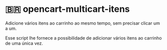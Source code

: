 # :brazil: opencart-multicart-itens
 Adicione vários itens ao carrinho ao mesmo tempo, sem precisar clicar um a um.

Esse script lhe fornece a possibilidade de adicionar vários itens ao carrinho de uma única vez.

